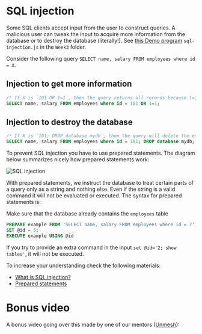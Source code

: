 # SQL injection

Some SQL clients accept input from the user to construct queries.
A malicious user can tweak the input to acquire more information from the database or
to destroy the database (literally!). See [this Demo program](https://github.com/pixel2code/databases/blob/master/Week3/sql-injection.js) `sql-injection.js` in the `Week3` folder.

Consider the following query `SELECT name, salary FROM employees where id = X`.

## Injection to get more information

```sql
/* If X is `101 OR 1=1`, then the query returns all records because 1=1 is always true */
SELECT name, salary FROM employees where id = 101 OR 1=1;
```

## Injection to destroy the database

```sql
/* If X is `101; DROP database mydb`, then the query will delete the entire database */
SELECT name, salary FROM employees where id = 101; DROP database mydb;
```

To prevent SQL injection you have to use prepared statements. The diagram below summarizes nicely how prepared statements work:

![SQL injection](https://pics.me.me/prepared-statements-sol-injections-let-me-in-adult-swim-sol-62056759.png)

With prepared statements, we instruct the database to treat certain parts of a query only as a string and nothing else. Even if the string is a valid command it will not be evaluated or executed. The syntax for prepared statements is:

Make sure that the database already contains the `employees` table
```sql
PREPARE example FROM 'SELECT name, salary FROM employees where id = ?';
SET @id = 5;
EXECUTE example USING @id
```

If you try to provide an extra command in the input `set @id='2; show tables'`, it will not be executed.

To increase your understanding check the following materials:

- [What is SQL injection?](https://www.youtube.com/watch?v=ciNHn38EyRc)
- [Prepared statements](https://www.databasejournal.com/features/mysql/a-guide-to-mysql-prepared-statements-and-parameterized-queries.html)

# Bonus video

A bonus video going over this made by one of our mentors ([Unmesh](https://github.com/unmeshvrije)):

<a href="https://www.youtube.com/watch?v=wS24JiRK4vo">
<img src="https://via.placeholder.com/728x90.png?text=Video+Preview+Coming+Soon" alt="" />
</a>
